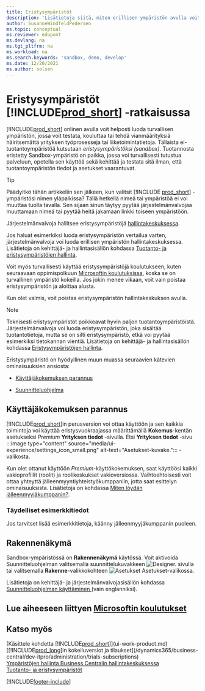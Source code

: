 ```yaml
---
title: Eristysympäristöt
description: 'Lisätietoja siitä, miten erillisen ympäristön avulla voit turvallisesti tutkia, oppia, esitellä, kehittää, ratkaista ja testata Business Centralin ominaisuuksia.'
author: SusanneWindfeldPedersen
ms.topic: conceptual
ms.reviewer: edupont
ms.devlang: na
ms.tgt_pltfrm: na
ms.workload: na
ms.search.keywords: 'sandbox, demo, develop'
ms.date: 12/20/2021
ms.author: solsen
---
```

# Eristysympäristöt [!INCLUDE[prod_short](includes/prod_short.md)] -ratkaisussa

[!INCLUDE[prod_short](includes/prod_short.md)] onlinen avulla voit helposti luoda turvallisen ympäristön, jossa voit testata, kouluttaa tai tehdä vianmäärityksiä häiritsemättä yrityksen työprosesseja tai liiketoimintatietoja. Tällaista ei-tuotantoympäristöä kutsutaan *eristysympäristöksi (sandbox)*. Tuotannosta eristetty Sandbox-ympäristö on paikka, jossa voi turvallisesti tutustua palveluun, opetella sen käyttöä sekä kehittää ja testata sitä ilman, että tuotantoympäristön tiedot ja asetukset vaarantuvat.  

> [!TIP]
> Päädyitkö tähän artikkeliin sen jälkeen, kun valitsit [!INCLUDE [prod_short](includes/prod_short.md)] -ympäristösi nimen yläpalkissa? Tällä hetkellä nimeä tai ympäristöä ei voi muuttaa tuolla tavalla. Sen sijaan sinun täytyy pyytää järjestelmänvalvojaa muuttamaan nimeä tai pyytää heitä jakamaan linkki toiseen ympäristöön.

Järjestelmänvalvoja hallitsee eristysympäristöjä [hallintakeskuksessa](/dynamics365/business-central/dev-itpro/administration/tenant-admin-center-environments?toc=/dynamics365/business-central/toc.json).  

Jos haluat esimerkiksi luoda eristysympäristön vertailua varten, järjestelmänvalvoja voi luoda erillisen ympäristön hallintakeskuksessa. Lisätietoja on kehittäjä- ja hallintasisällön kohdassa [Tuotanto- ja eristysympäristöjen hallinta](/dynamics365/business-central/dev-itpro/administration/environment-types).  

Voit myös turvallisesti käyttää eristysympäristöjä koulutukseen, kuten seuraavaan oppimispolkuun [Microsoftin koulutuksissa](/training/dynamics365/business-central?WT.mc_id=dyn365bc_landingpage-docs), koska se on turvallinen ympäristö kokeilla. Jos jokin menee vikaan, voit vain poistaa eristysympäristön ja aloittaa alusta.  

Kun olet valmis, voit poistaa eristysympäristön hallintakeskuksen avulla.  

> [!NOTE]
> Teknisesti eristysympäristöt poikkeavat hyvin paljon tuotantoympäristöistä. Järjestelmänvalvoja voi luoda eristysympäristön, joka sisältää tuotantotietoja, mutta se on silti eristysympäristö, etkä voi pyytää esimerkiksi tietokannan vientiä. Lisätietoja on kehittäjä- ja hallintasisällön kohdassa [Eristysympäristöjen hallinta](/dynamics365/business-central/dev-itpro/administration/environment-types#sandbox-environments).

Eristysympäristö on hyödyllinen muun muassa seuraavien kätevien ominaisuuksien ansiosta:

* [Käyttäjäkokemuksen parannus](#advanced-user-experience)  
<!--* [Complete sample data](#complete-sample-data)  -->
* [Suunnitteluohjelma](#designer)  

## Käyttäjäkokemuksen parannus

[!INCLUDE[prod_short](includes/prod_short.md)]in perusversion voi ottaa käyttöön ja sen kaikkia toimintoja voi käyttää eristysvuokraajassa määrittämällä **Kokemus**-kentän asetukseksi *Premium* **Yrityksen tiedot** -sivulla. Etsi **Yrityksen tiedot** -sivu :::image type="content" source="media/ui-experience/settings_icon_small.png" alt-text="Asetukset-kuvake."::: -valikosta.  

Kun olet ottanut käyttöön *Premium*-käyttökokemuksen, saat käyttöösi kaikki vakioprofiilit (roolit) ja roolikeskukset vakioversiossa. Vaihtoehtoisesti voit ottaa yhteyttä jälleenmyyntiyhteistyökumppaniin, jotta saat esittelyn ominaisuuksista. Lisätietoja on kohdassa [Miten löydän jälleenmyyjäkumppanin?](across-faq.yml#how-do-i-find-a-reselling-partner).  

### Täydelliset esimerkkitiedot

Jos tarvitset lisää esimerkkitietoja, käänny jälleenmyyjäkumppanin puoleen.
<!-- In the sandbox environment, you can also create a new company with the **Advanced Evaluation - Complete Sample Data** option so that you can take training or step through walkthroughs that require additional sample data, such as [Walkthrough: Receiving and Putting Away in Basic Warehouse Configurations](walkthrough-receiving-and-putting-away-in-basic-warehousing.md).   -->

<!--#### To create a company with complete sample data in a sandbox

1. Choose the ![Lightbulb that opens the Tell Me feature.](media/ui-search/search_small.png "Tell me what you want to do") icon, enter **Companies**, and then choose the related link.  
2. Choose the **New** action, and then choose **Create New Company**.  
3. In the **Assisted Setup for Creating a Company** page, choose **Next**.  
4. Specify a name for the new company, and then, in the **Select the data and setup to get started** field, choose **Advanced Evaluation - Complete Sample Data**.  
5. Complete the rest of the assisted setup guide.  

When the assisted setup guide completes, you can start exploring the new company with the complete sample data. For more information, see [Creating New Companies in [!INCLUDE[prod_short](includes/prod_short.md)]](about-new-company.md).  -->

## Rakennenäkymä

Sandbox-ympäristössä on **Rakennenäkymä** käytössä. Voit aktivoida Suunnitteluohjelman valitsemalla suunnittelukuvakkeen ![Designer.](./media/across-sandbox/sandbox-inclient-design-icon.png) sivulla tai valitsemalla **Rakenne**-valikkokohteen ![Asetukset](media/ui-experience/settings_icon_small.png) Asetukset-valikossa.  

Lisätietoja on kehittäjä- ja järjestelmänvalvojasisällön kohdassa [Suunnitteluohjelman käyttäminen ](/dynamics365/business-central/dev-itpro/developer/devenv-inclient-designer) (vain englanniksi).  

<!-- ![In-client Designer.](./media/across-sandbox/sandbox-inclient-designer.png) -->

## Lue aiheeseen liittyen [Microsoftin koulutukset](/training/modules/admin-online-dynamics-365-business-central/)

## Katso myös

[Käsittele kohdetta [!INCLUDE[prod_short](includes/prod_short.md)]](ui-work-product.md)  
[[!INCLUDE[prod_long](includes/prod_long.md)]in kokeiluversiot ja tilaukset](/dynamics365/business-central/dev-itpro/administration/trials-subscriptions)  
[Ympäristöjen hallinta Business Centralin hallintakeskuksessa](/dynamics365/business-central/dev-itpro/administration/tenant-admin-center-environments)  
[Tuotanto- ja eristysympäristöt](/dynamics365/business-central/dev-itpro/administration/environment-types)  


[!INCLUDE[footer-include](includes/footer-banner.md)]
